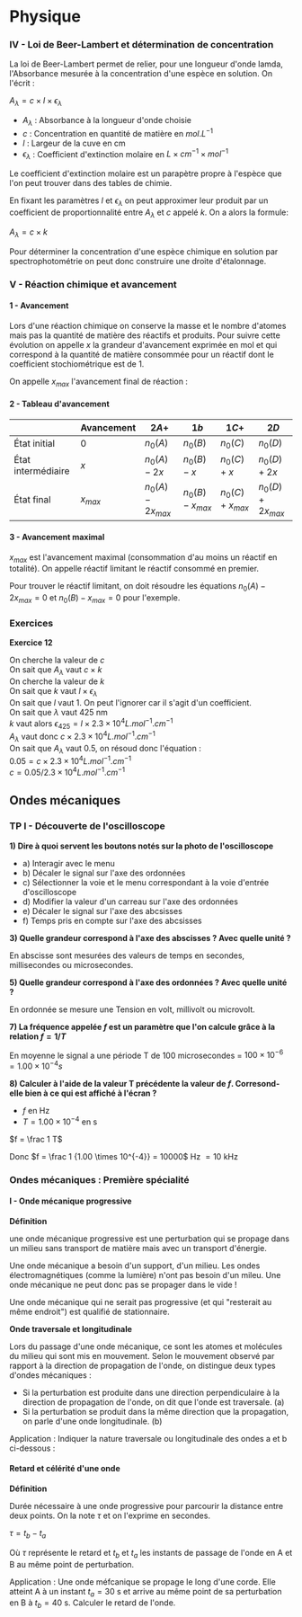 # Physique

### IV - Loi de Beer-Lambert et détermination de concentration

La loi de Beer-Lambert permet de relier, pour une longueur d'onde lamda, l'Absorbance mesurée à la concentration d'une espèce en solution. On l'écrit :

$A_{\lambda} = c \times l \times \epsilon_{\lambda}$

-   $A_{\lambda}$ : Absorbance à la longueur d'onde choisie
-   $c$ : Concentration en quantité de matière en $mol.L^{-1}$
-   $l$ : Largeur de la cuve en cm
-   $\epsilon_{\lambda}$ : Coefficient d'extinction molaire en $L \times cm^{-1} \times mol^{-1}$

Le coefficient d'extinction molaire est un parapètre propre à l'espèce que l'on peut trouver dans des tables de chimie.

En fixant les paramètres $l$ et $\epsilon_{\lambda}$ on peut approximer leur produit par un coefficient de proportionnalité entre $A_{\lambda}$ et $c$ appelé $k$. On a alors la formule:

$A_{\lambda} = c \times k$

Pour déterminer la concentration d'une espèce chimique en solution par spectrophotométrie on peut donc construire une droite d'étalonnage.

### V - Réaction chimique et avancement

#### 1 - Avancement

Lors d'une réaction chimique on conserve la masse et le nombre d'atomes mais pas la quantité de matière des réactifs et produits. Pour suivre cette évolution on appelle $x$ la grandeur d'avancement exprimée en mol et qui correspond à la quantité de matière consommée pour un réactif dont le coefficient stochiométrique est de 1.

On appelle $x_{max}$ l'avancement final de réaction :

#### 2 - Tableau d'avancement

|                    | Avancement | $2A+$             | $1b$             | $1C+$            | $2D$              |
| ------------------ | ---------- | ----------------- | ---------------- | ---------------- | ----------------- |
| État initial       | $0$        | $n_0(A)$          | $n_0(B)$         | $n_0(C)$         | $n_0(D)$          |
| État intermédiaire | $x$        | $n_0(A)-2x$       | $n_0(B)-x$       | $n_0(C)+x$       | $n_0(D)+2x$       |
| État final         | $x_{max}$  | $n_0(A)-2x_{max}$ | $n_0(B)-x_{max}$ | $n_0(C)+x_{max}$ | $n_0(D)+2x_{max}$ |

#### 3 - Avancement maximal

$x_{max}$ est l'avancement maximal (consommation d'au moins un réactif en totalité). On appelle réactif limitant le réactif consommé en premier.

Pour trouver le réactif limitant, on doit résoudre les équations $n_0(A)-2x_{max}=0$ et $n_0(B)-x_{max}=0$ pour l'exemple.

### Exercices

**Exercice 12**

On cherche la valeur de $c$\
On sait que $A_{\lambda}$ vaut $c \times k$\
On cherche la valeur de $k$\
On sait que $k$ vaut $l \times \epsilon_{\lambda}$\
On sait que $l$ vaut $1$. On peut l'ignorer car il s'agit d'un coefficient.\
On sait que $\lambda$ vaut 425 nm\
$k$ vaut alors $\epsilon_{425} = l \times 2.3 \times 10^4L.mol^{-1}.cm^{-1}$\
$A_{\lambda}$ vaut donc $c \times 2.3 \times 10^4L.mol^{-1}.cm^{-1}$\
On sait que $A_{\lambda}$ vaut $0.5$, on résoud donc l'équation :\
$0.05 = c \times 2.3 \times 10^4L.mol^{-1}.cm^{-1}$\
$c = 0.05 / 2.3 \times 10^4L.mol^{-1}.cm^{-1}$

## Ondes mécaniques

### TP I - Découverte de l'oscilloscope

**1) Dire à quoi servent les boutons notés sur la photo de l'oscilloscope**

-   a) Interagir avec le menu
-   b) Décaler le signal sur l'axe des ordonnées
-   c) Sélectionner la voie et le menu correspondant à la voie d'entrée d'oscilloscope
-   d) Modifier la valeur d'un carreau sur l'axe des ordonnées
-   e) Décaler le signal sur l'axe des abcsisses
-   f) Temps pris en compte sur l'axe des abcsisses

**3) Quelle grandeur correspond à l'axe des abscisses ? Avec quelle unité ?**

En abscisse sont mesurées des valeurs de temps en secondes, millisecondes ou microsecondes.

**5) Quelle grandeur correspond à l'axe des ordonnées ? Avec quelle unité ?**

En ordonnée se mesure une Tension en volt, millivolt ou microvolt.

**7) La fréquence appelée $f$ est un paramètre que l'on calcule grâce à la relation $f = 1/T$**

En moyenne le signal a une période T de 100 microsecondes = $100 \times 10^{-6} = 1.00 \times 10^{-4}s$

**8) Calculer à l'aide de la valeur T précédente la valeur de $f$. Corresond-elle bien à ce qui est affiché à l'écran ?**

-   $f$ en Hz
-   $T = 1.00 \times 10^{-4}$ en s

$f = \frac 1 T$

Donc $f = \frac 1 {1.00 \times 10^{-4}} = 10000$ Hz $= 10$ kHz

### Ondes mécaniques : Première spécialité

#### I - Onde mécanique progressive

**Définition**

une onde mécanique progressive est une perturbation qui se propage dans un milieu sans transport de matière mais avec un transport d'énergie.

Une onde mécanique a besoin d'un support, d'un milieu. Les ondes électromagnétiques (comme la lumière) n'ont pas besoin d'un mileu. Une onde mécanique ne peut donc pas se propager dans le vide !

Une onde mécanique qui ne serait pas progressive (et qui "resterait au même endroit") est qualifié de stationnaire.

**Onde traversale et longitudinale**

Lors du passage d'une onde mécanique, ce sont les atomes et molécules du milieu qui sont mis en mouvement. Selon le mouvement observé par rapport à la direction de propagation de l'onde, on distingue deux types d'ondes mécaniques :

-   Si la perturbation est produite dans une direction perpendiculaire à la direction de propagation de l'onde, on dit que l'onde est traversale. (a)
-   Si la perturbation se produit dans la même direction que la propagation, on parle d'une onde longitudinale. (b)

Application : Indiquer la nature traversale ou longitudinale des ondes a et b ci-dessous :

#### Retard et célérité d'une onde

**Définition**

Durée nécessaire à une onde progressive pour parcourir la distance entre deux points. On la note $\tau$ et on l'exprime en secondes.

$\tau = t_b - t_a$

Où $\tau$ représente le retard et $t_b$ et $t_a$ les instants de passage de l'onde en A et B au même point de perturbation.

Application : Une onde méfcanique se propage le long d'une corde. Elle atteint A à un instant $t_a = 30$ s et arrive au même point de sa perturbation en B à $t_b = 40$ s. Calculer le retard de l'onde.
